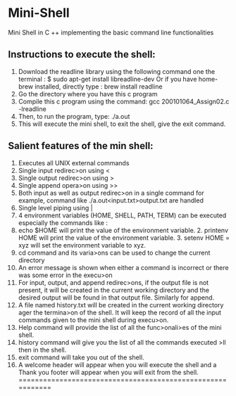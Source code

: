 # Mini-Shell
Mini Shell in C ++ implementing the basic command line functionalities 
## Instructions to execute the shell:
1. Download the readline library using the following command one the terminal : $ sudo apt-get install libreadline-dev
Or if you have home-brew installed, directly type : brew install readline
2. Go the directory where you have this c program
3. Compile this c program using the command: gcc 200101064_Assign02.c -lreadline
4. Then, to run the program, type: ./a.out
5. This will execute the mini shell, to exit the shell, give the exit command.
## Salient features of the min shell:
1. Executes all UNIX external commands
2. Single input redirec>on using <
3. Single output redirec>on using >
4. Single append opera>on using >>
5. Both input as well as output redirec>on in a single command for example, command like ./a.out<input.txt>output.txt are handled
6. Single level piping using |
7. 4 environment variables (HOME, SHELL, PATH, TERM) can be executed
especially the commands like :
1. echo $HOME will print the value of the environment variable. 2. printenv HOME will print the value of the environment variable. 3. setenv HOME = xyz will set the environment variable to xyz.
8. cd command and its varia>ons can be used to change the current directory
9. An error message is shown when either a command is incorrect or there was some error in the execu>on
10. For input, output, and append redirec>ons, if the output file is not present, it will be created in the current working directory and the desired output will be found in that output file. Similarly for append.
11. A file named history.txt will be created in the current working directory ager the termina>on of the shell. It will keep the record of all the input commands given to the mini shell during execu>on.
12. Help command will provide the list of all the func>onali>es of the mini shell.
13. history command will give you the list of all the commands executed >ll then in the shell.
14. exit command will take you out of the shell.
15. A welcome header will appear when you will execute the shell and a
Thank you footer will appear when you will exit from the shell.
===========================================================
